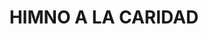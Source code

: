 ---
capo: 0
id: 86
lang: es-es
step: pre
subtitle: ''
tags:
- vin
- pas
- pen
title: HIMNO A LA CARIDAD
---